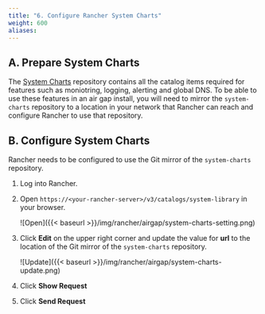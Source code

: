 ```yaml
---
title: "6. Configure Rancher System Charts"
weight: 600
aliases:
---
```


## A. Prepare System Charts

The [System Charts](https://github.com/rancher/system-charts) repository contains all the catalog items required for features such as moniotring, logging, alerting and global DNS. To be able to use these features in an air gap install, you will need to mirror the `system-charts` repository to a location in your network that Rancher can reach and configure Rancher to use that repository.

## B. Configure System Charts

Rancher needs to be configured to use the Git mirror of the `system-charts` repository.

1. Log into Rancher.

1. Open `https://<your-rancher-server>/v3/catalogs/system-library` in your browser.

    ![Open]({{< baseurl >}}/img/rancher/airgap/system-charts-setting.png)

1. Click **Edit** on the upper right corner and update the value for **url** to the location of the Git mirror of the `system-charts` repository.

    ![Update]({{< baseurl >}}/img/rancher/airgap/system-charts-update.png)

1. Click **Show Request**

1. Click **Send Request**
